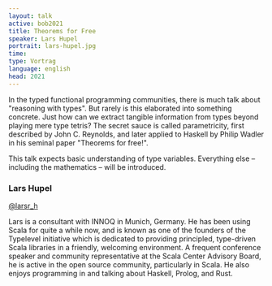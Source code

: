 ```yaml
---
layout: talk
active: bob2021
title: Theorems for Free
speaker: Lars Hupel
portrait: lars-hupel.jpg
time: 
type: Vortrag
language: english
head: 2021
---
```


In the typed functional programming communities, there is much talk
about "reasoning with types". But rarely is this elaborated into
something concrete. Just how can we extract tangible information from
types beyond playing mere type tetris? The secret sauce is called
parametricity, first described by John C. Reynolds, and later applied
to Haskell by Philip Wadler in his seminal paper "Theorems for free!".

This talk expects basic understanding of type variables. Everything
else – including the mathematics – will be introduced.

### Lars Hupel

[@larsr_h](http://www.twitter.com/larsr_h)

Lars is a consultant with INNOQ in Munich, Germany. He has been using
Scala for quite a while now, and is known as one of the founders of
the Typelevel initiative which is dedicated to providing principled,
type-driven Scala libraries in a friendly, welcoming environment. A
frequent conference speaker and community representative at the Scala
Center Advisory Board, he is active in the open source community,
particularly in Scala. He also enjoys programming in and talking about
Haskell, Prolog, and Rust.
